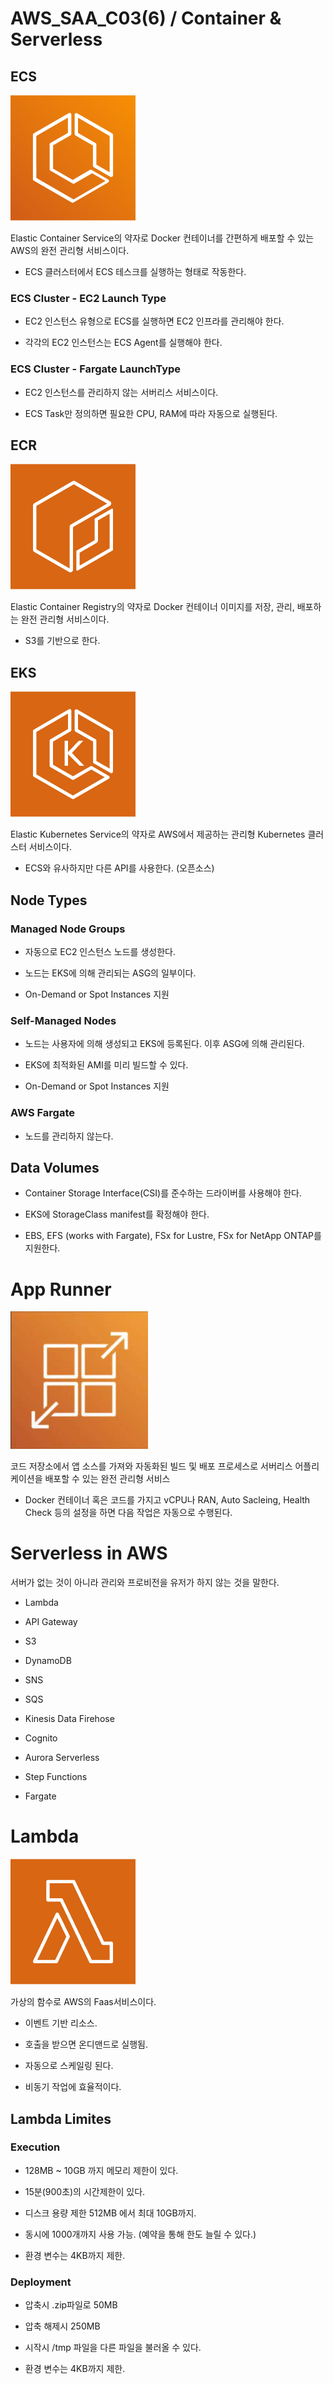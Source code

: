 # AWS_SAA_C03(6) / Container & Serverless

## ECS

![ECS](./pictures/ECS.png)

Elastic Container Service의 약자로 Docker 컨테이너를 간편하게 배포할 수 있는 AWS의 완전 관리형 서비스이다.

- ECS 클러스터에서 ECS 테스크를 실행하는 형태로 작동한다.

### ECS Cluster - EC2 Launch Type

- EC2 인스턴스 유형으로 ECS를 실행하면 EC2 인프라를 관리해야 한다.

- 각각의 EC2 인스턴스는 ECS Agent를 실행해야 한다.

### ECS Cluster - Fargate LaunchType

- EC2 인스턴스를 관리하지 않는 서버리스 서비스이다.

- ECS Task만 정의하면 필요한 CPU, RAM에 따라 자동으로 실행된다.

## ECR

![ECR](./pictures/ECR.png)

Elastic Container Registry의 약자로 Docker 컨테이너 이미지를 저장, 관리, 배포하는 완전 관리형 서비스이다.

- S3를 기반으로 한다.

## EKS

![EKS](./pictures/EKS.png)

Elastic Kubernetes Service의 약자로 AWS에서 제공하는 관리형 Kubernetes 클러스터 서비스이다.

- ECS와 유사하지만 다른 API를 사용한다. (오픈소스)

## Node Types

### Managed Node Groups

- 자동으로 EC2 인스턴스 노드를 생성한다.

- 노드는 EKS에 의해 관리되는 ASG의 일부이다.

- On-Demand or Spot Instances 지원

### Self-Managed Nodes

- 노드는 사용자에 의해 생성되고 EKS에 등록된다. 이후 ASG에 의해 관리된다.

- EKS에 최적화된 AMI를 미리 빌드할 수 있다.

- On-Demand or Spot Instances 지원

### AWS Fargate

- 노드를 관리하지 않는다.

## Data Volumes

- Container Storage Interface(CSI)를 준수하는 드라이버를 사용해야 한다.

- EKS에 StorageClass manifest를 확정해야 한다.

- EBS, EFS (works with Fargate), FSx for Lustre, FSx for NetApp ONTAP를 지원한다.

# App Runner

![App_Runner](./pictures/App_Runner.png)

코드 저장소에서 앱 소스를 가져와 자동화된 빌드 및 배포 프로세스로 서버리스 어플리케이션을 배포할 수 있는 완전 관리형 서비스

- Docker 컨테이너 혹은 코드를 가지고 vCPU나 RAN, Auto Sacleing, Health Check 등의 설정을 하면 다음 작업은 자동으로 수행된다.

# Serverless in AWS

서버가 없는 것이 아니라 관리와 프로비전을 유저가 하지 않는 것을 말한다.

- Lambda

- API Gateway

- S3

- DynamoDB

- SNS

- SQS

- Kinesis Data Firehose

- Cognito

- Aurora Serverless

- Step Functions

- Fargate

# Lambda

![Lambda](./pictures/Lambda.png)

가상의 함수로 AWS의 Faas서비스이다.

- 이벤트 기반 리소스.

- 호출을 받으면 온디맨드로 실행됨.

- 자동으로 스케일링 된다.

- 비동기 작업에 효율적이다.

## Lambda Limites

### Execution

- 128MB ~ 10GB 까지 메모리 제한이 있다.

- 15분(900초)의 시간제한이 있다.

- 디스크 용량 제한 512MB 에서 최대 10GB까지.

- 동시에 1000개까지 사용 가능. (예약을 통해 한도 늘릴 수 있다.)

- 환경 변수는 4KB까지 제한.

### Deployment

- 압축시 .zip파일로 50MB

- 압축 해제시 250MB

- 시작시 /tmp 파일을 다른 파일을 불러올 수 있다.

- 환경 변수는 4KB까지 제한.
